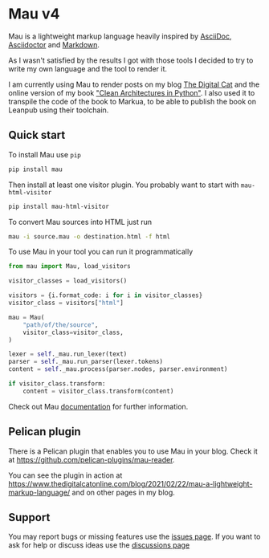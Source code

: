 # Mau v4

Mau is a lightweight markup language heavily inspired by [AsciiDoc](https://asciidoctor.org/docs/what-is-asciidoc), [Asciidoctor](https://asciidoctor.org/) and [Markdown](https://daringfireball.net/projects/markdown/).

As I wasn't satisfied by the results I got with those tools I decided to try to write my own language and the tool to render it.

I am currently using Mau to render posts on my blog [The Digital Cat](https://www.thedigitalcatonline.com) and the online version of my book ["Clean Architectures in Python"](https://www.thedigitalcatbooks.com). I also used it to transpile the code of the book to Markua, to be able to publish the book on Leanpub using their toolchain.

## Quick start

To install Mau use `pip`

``` sh
pip install mau
```

Then install at least one visitor plugin. You probably want to start with `mau-html-visitor`

``` sh
pip install mau-html-visitor
```

To convert Mau sources into HTML just run

``` sh
mau -i source.mau -o destination.html -f html
```

To use Mau in your tool you can run it programmatically

``` python
from mau import Mau, load_visitors

visitor_classes = load_visitors()

visitors = {i.format_code: i for i in visitor_classes}
visitor_class = visitors["html"]

mau = Mau(
    "path/of/the/source",
    visitor_class=visitor_class,
)

lexer = self._mau.run_lexer(text)
parser = self._mau.run_parser(lexer.tokens)
content = self._mau.process(parser.nodes, parser.environment)

if visitor_class.transform:
    content = visitor_class.transform(content)
```

Check out Mau [documentation](https://mau.readthedocs.io/en/latest/) for further information.

## Pelican plugin

There is a Pelican plugin that enables you to use Mau in your blog. Check it at https://github.com/pelican-plugins/mau-reader.

You can see the plugin in action at https://www.thedigitalcatonline.com/blog/2021/02/22/mau-a-lightweight-markup-language/ and on other pages in my blog.

## Support

You may report bugs or missing features use the [issues page](https://github.com/Project-Mau/mau/issues).
If you want to ask for help or discuss ideas use the [discussions page](https://github.com/Project-Mau/mau/discussions)

